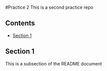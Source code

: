 #Practice 2
This is a second practice repo

## Contents
* [Section 1](#section-1)

## Section 1
This is a subsection of the README document